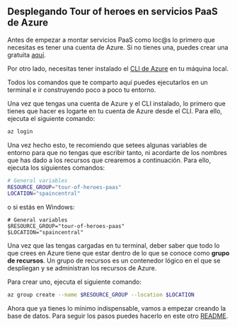 ## Desplegando Tour of heroes en servicios PaaS de Azure

Antes de empezar a montar servicios PaaS como loc@s lo primero que necesitas es tener una cuenta de Azure. Si no tienes una, puedes crear una gratuita [aquí](https://azure.microsoft.com/es-es/free/).

Por otro lado, necesitas tener instalado el [CLI de Azure](https://docs.microsoft.com/es-es/cli/azure/install-azure-cli?view=azure-cli-latest) en tu máquina local.

Todos los comandos que te comparto aquí puedes ejecutarlos en un terminal e ir construyendo poco a poco tu entorno.

Una vez que tengas una cuenta de Azure y el CLI instalado, lo primero que tienes que hacer es logarte en tu cuenta de Azure desde el CLI. Para ello, ejecuta el siguiente comando:

```bash
az login
```

Una vez hecho esto, te recomiendo que setees algunas variables de entorno para que no tengas que escribir tanto, ni acordarte de los nombres que has dado a los recursos que crearemos a continuación. Para ello, ejecuta los siguientes comandos:

```bash
# General variables
RESOURCE_GROUP="tour-of-heroes-paas"
LOCATION="spaincentral"
```
o si estás en Windows:

```pwsh
# General variables
$RESOURCE_GROUP="tour-of-heroes-paas"
$LOCATION="spaincentral"
```

Una vez que las tengas cargadas en tu terminal, deber saber que todo lo que crees en Azure tiene que estar dentro de lo que se conoce como **grupo de recursos**. Un grupo de recursos es un contenedor lógico en el que se despliegan y se administran los recursos de Azure.

Para crear uno, ejecuta el siguiente comando:

```bash
az group create --name $RESOURCE_GROUP --location $LOCATION
```

Ahora que ya tienes lo mínimo indispensable, vamos a empezar creando la base de datos. Para seguir los pasos puedes hacerlo en este otro [README](/04-cloud/azure/paas/01-sql-database/README.md).